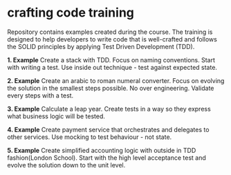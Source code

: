# crafting code training
Repository contains examples created during the course. The training is designed to help developers to write code that is
 well-crafted and follows the SOLID principles by applying Test Driven Development (TDD).
 
**1. Example**
Create a stack with TDD. Focus on naming conventions. Start with writing a test. 
Use inside out technique - test against expected state.

**2. Example**
Create an arabic to roman numeral converter. Focus on evolving the solution in the smallest steps possible. 
No over engineering. Validate every steps with a test.

**3. Example**
Calculate a leap year. Create tests in a way so they express what business logic will be tested. 

**4. Example**
Create payment service that orchestrates and delegates to other services. Use mocking to test behaviour - not state.

**5. Example**
Create simplified accounting logic with outside in TDD fashion(London School). Start with the high level acceptance 
test and evolve the solution down to the unit level. 
 
